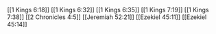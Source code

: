 [[1 Kings 6:18]]
[[1 Kings 6:32]]
[[1 Kings 6:35]]
[[1 Kings 7:19]]
[[1 Kings 7:38]]
[[2 Chronicles 4:5]]
[[Jeremiah 52:21]]
[[Ezekiel 45:11]]
[[Ezekiel 45:14]]
